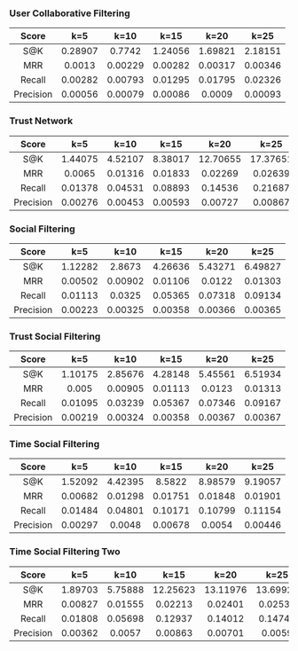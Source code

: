 ### User Collaborative Filtering

|Score|k=5|k=10|k=15|k=20|k=25|
|:-:|:-:|:-:|:-:|:-:|:-:|
|S@K|0.28907|0.7742|1.24056|1.69821|2.18151|
|MRR|0.0013|0.00229|0.00282|0.00317|0.00346|
|Recall|0.00282|0.00793|0.01295|0.01795|0.02326|
|Precision|0.00056|0.00079|0.00086|0.0009|0.00093|

### Trust Network

|Score|k=5|k=10|k=15|k=20|k=25|
|:-:|:-:|:-:|:-:|:-:|:-:|
|S@K|1.44075|4.52107|8.38017|12.70655|17.37651|
|MRR|0.0065|0.01316|0.01833|0.02269|0.02639|
|Recall|0.01378|0.04531|0.08893|0.14536|0.21687|
|Precision|0.00276|0.00453|0.00593|0.00727|0.00867|

### Social Filtering

|Score|k=5|k=10|k=15|k=20|k=25|
|:-:|:-:|:-:|:-:|:-:|:-:|
|S@K|1.12282|2.8673|4.26636|5.43271|6.49827|
|MRR|0.00502|0.00902|0.01106|0.0122|0.01303|
|Recall|0.01113|0.0325|0.05365|0.07318|0.09134|
|Precision|0.00223|0.00325|0.00358|0.00366|0.00365|

### Trust Social Filtering

|Score|k=5|k=10|k=15|k=20|k=25|
|:-:|:-:|:-:|:-:|:-:|:-:|
|S@K|1.10175|2.85676|4.28148|5.45561|6.51934|
|MRR|0.005|0.00905|0.01113|0.0123|0.01313|
|Recall|0.01095|0.03239|0.05367|0.07346|0.09167|
|Precision|0.00219|0.00324|0.00358|0.00367|0.00367|

### Time Social Filtering

|Score|k=5|k=10|k=15|k=20|k=25|
|:-:|:-:|:-:|:-:|:-:|:-:|
|S@K|1.52092|4.42395|8.5822|8.98579|9.19057|
|MRR|0.00682|0.01298|0.01751|0.01848|0.01901|
|Recall|0.01484|0.04801|0.10171|0.10799|0.11154|
|Precision|0.00297|0.0048|0.00678|0.0054|0.00446|

### Time Social Filtering Two

|Score|k=5|k=10|k=15|k=20|k=25|
|:-:|:-:|:-:|:-:|:-:|:-:|
|S@K|1.89703|5.75888|12.25623|13.11976|13.69927|
|MRR|0.00827|0.01555|0.02213|0.02401|0.02531|
|Recall|0.01808|0.05698|0.12937|0.14012|0.14741|
|Precision|0.00362|0.0057|0.00863|0.00701|0.0059|

